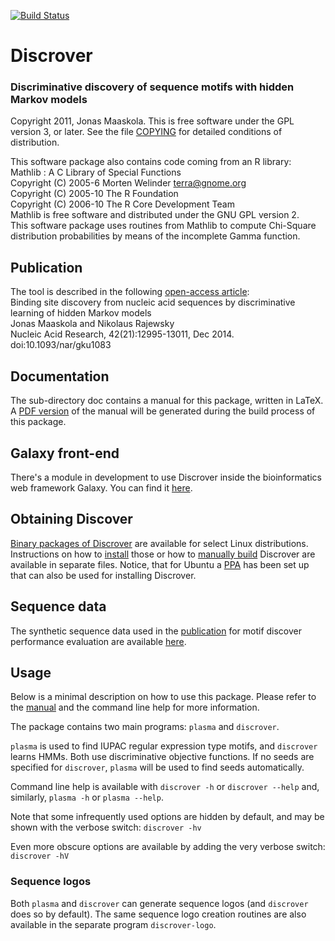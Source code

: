 [![Build Status](https://travis-ci.org/maaskola/discrover.svg?branch=master)](https://travis-ci.org/maaskola/discrover)

# Discrover
### Discriminative discovery of sequence motifs with hidden Markov models

Copyright 2011, Jonas Maaskola.
This is free software under the GPL version 3, or later.
See the file [COPYING](COPYING) for detailed conditions of distribution.




This software package also contains code coming from an R library:<br>
Mathlib : A C Library of Special Functions<br>
Copyright (C) 2005-6 Morten Welinder <terra@gnome.org><br>
Copyright (C) 2005-10 The R Foundation<br>
Copyright (C) 2006-10 The R Core Development Team<br>
Mathlib is free software and distributed under the GNU GPL version 2.<br>
This software package uses routines from Mathlib to compute Chi-Square distribution probabilities by means of the incomplete Gamma function.


## Publication

The tool is described in the following [open-access article](nar.oxfordjournals.org/content/42/21/12995.full):<br/>
Binding site discovery from nucleic acid sequences by discriminative learning of hidden Markov models<br/>
Jonas Maaskola and Nikolaus Rajewsky<br/>
Nucleic Acid Research, 42(21):12995-13011, Dec 2014. doi:10.1093/nar/gku1083


## Documentation

The sub-directory doc contains a manual for this package, written in LaTeX.
A [PDF version](doc/discrover-manual.pdf) of the manual will be generated during the build process of this package.


## Galaxy front-end

There's a module in development to use Discrover inside the bioinformatics web framework Galaxy.
You can find it [here](https://github.com/maaskola/discrover-galaxy).


## Obtaining Discover

[Binary packages of Discrover](https://github.com/maaskola/discrover/releases) are available for select Linux distributions.
Instructions on how to [install](INSTALL.md) those or how to [manually build](BUILDING.md) Discrover are available in separate files.
Notice, that for Ubuntu a [PPA](https://launchpad.net/~maaskola/+archive/ubuntu/discrover) has been set up that can also be used for installing Discrover.


## Sequence data

The synthetic sequence data used in the [publication](http://nar.oxfordjournals.org/content/42/21/12995) for motif discover performance evaluation are available [here](http://dorina.mdc-berlin.de/public/rajewsky/discrover/).

## Usage

Below is a minimal description on how to use this package.
Please refer to the [manual](doc/discrover-manual.pdf) and the command line help for more information.

The package contains two main programs: ```plasma``` and ```discrover```.

```plasma``` is used to find IUPAC regular expression type motifs, and ```discrover``` learns HMMs.
Both use discriminative objective functions.
If no seeds are specified for ```discrover```, ```plasma``` will be used to find seeds automatically.

Command line help is available with ```discrover -h``` or ```discrover --help``` and, similarly, ```plasma -h``` or ```plasma --help```.

Note that some infrequently used options are hidden by default, and may be shown with the verbose switch: ```discrover -hv```

Even more obscure options are available by adding the very verbose switch: ```discrover -hV```

### Sequence logos
Both ```plasma``` and ```discrover``` can generate sequence logos (and ```discrover``` does so by default).
The same sequence logo creation routines are also available in the separate program ```discrover-logo```.
